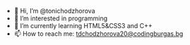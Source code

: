 - 👋 Hi, I’m @tonichodzhorova
- 👀 I’m interested in programming
- 🌱 I’m currently learning HTML5&CSS3 and C++
- 📫 How to reach me: tdchodzhorova20@codingburgas.bg

<!---
tonichodzhorova/tonichodzhorova is a ✨ special ✨ repository because its `README.md` (this file) appears on your GitHub profile.
You can click the Preview link to take a look at your changes.
--->
